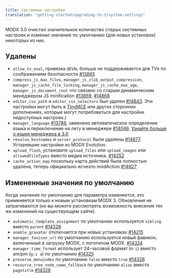 ```yaml
---
title: Системные настройки
translation: "getting-started/upgrading-to-3/system-settings"
---
```


MODX 3.0 очистил значительное количество старых системных настроек и изменил значение по умолчанию (для новых установок) некоторых из них.

## Удалены

-   `allow_tv_eval`, привязка `@EVAL` больше не поддерживается для TVs по соображениям безопасности [#13865](https://github.com/modxcms/revolution/pull/13865)
-   `compress_js_max_files`, `manager_js_zlib_output_compression`, `manager_js_cache_file_locking`, `manager_js_cache_max_age`, `manager_js_document_root` что связано со старым динамическим менеджером JS minification [#13859](https://github.com/modxcms/revolution/pull/13859), [#14868](https://github.com/modxcms/revolution/pull/14868)
-   `editor_css_path` и `editor_css_selectors` был удален [#14843](https://github.com/modxcms/revolution/pull/14843). Эти настройки могут быть в [TinyMCE](https://github.com/modxcms/TinyMCE/issues/30) или других сторонних дополнениях, которые могут потребоваться для настройки недоступных настроек.)
-   `manager_language` [#13786](https://github.com/modxcms/revolution/pull/13786), заменено автоматическое определение языка и переключение на лету в менеджере [#14046](https://github.com/modxcms/revolution/pull/14046). [Узнайте больше о языке менеджера в 3.0](getting-started/upgrading-to-3/manager-language)
-   `resolve_hostnames` и `server_protocol` были удалены [#14877](https://github.com/modxcms/revolution/pull/14877). Устаревшие настройки из MODX Evolution.
-   `upload_flash`, установите `upload_files` или `upload_images` или `allowedFileTypes` вместо медиа источника. [#14252](https://github.com/modxcms/revolution/pull/14252)
-   `cache_action_map` поскольку карта действий была полностью удалена, теперь официально исчезло modAction [#14927](https://github.com/modxcms/revolution/pull/14927)

## Измененные значения по умолчанию

Когда значение по умолчанию для параметра изменяется, это применяется только к новым установкам MODX 3. Обновления не затрагиваются (но вы можете рассмотреть возможность внесения тех же изменений на существующем сайте).

-   `automatic_template_assignment` по умолчанию используется `sibling` вместо `parent` [#14328](https://github.com/modxcms/revolution/pull/14328)
-   `enable_gravatar` отключается при новых установках [#14215](https://github.com/modxcms/revolution/pull/14215)
-   `manager_favicon_url` по умолчанию используется новый фавикон, включенный в загрузку MODX, с логотипом MODX. [#14324](https://github.com/modxcms/revolution/pull/14324)
-   `manager_time_format` использует 24-часовой формат (`H:i`) вместо am/pm (`g:i a`) по умолчанию [#14325](https://github.com/modxcms/revolution/pull/14325)
-   `preserve_menuindex` по умолчанию `false` вместо `true` [#14328](https://github.com/modxcms/revolution/pull/14328)
-   `resource_tree_node_name_fallback` по умолчанию `alias` вместо `pagetitle` [#14328](https://github.com/modxcms/revolution/pull/14328)
